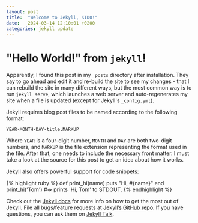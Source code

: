 ```yaml
---
layout: post
title:  "Welcome to Jekyll, KIDO!"
date:   2024-03-14 12:10:01 +0200
categories: jekyll update
---
```


# "Hello World!" from `jekyll`!
Apparently, I found this post in my `_posts` directory after installation. They say to go ahead and edit it and re-build the site to see my changes - that I can rebuild the site in many different ways, but the most common way is to run `jekyll serve`, which launches a web server and auto-regenerates my site when a file is updated (except for Jekyll's `_config.yml`).

Jekyll requires blog post files to be named according to the following format:

`YEAR-MONTH-DAY-title.MARKUP`

Where `YEAR` is a four-digit number, `MONTH` and `DAY` are both two-digit numbers, and `MARKUP` is the file extension representing the format used in the file. After that, one needs to include the necessary front matter. I must take a look at the source for this post to get an idea about how it works.

Jekyll also offers powerful support for code snippets:

{% highlight ruby %}
def print_hi(name)
  puts "Hi, #{name}"
end
print_hi('Tom')
#=> prints 'Hi, Tom' to STDOUT.
{% endhighlight %}

Check out the [Jekyll docs][jekyll-docs] for more info on how to get the most out of Jekyll. File all bugs/feature requests at [Jekyll’s GitHub repo][jekyll-gh]. If you have questions, you can ask them on [Jekyll Talk][jekyll-talk].

[jekyll-docs]: https://jekyllrb.com/docs/home
[jekyll-gh]:   https://github.com/jekyll/jekyll
[jekyll-talk]: https://talk.jekyllrb.com/
